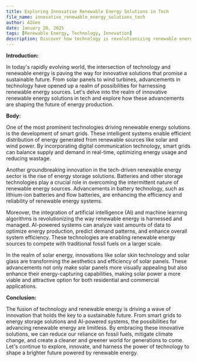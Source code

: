 ```yaml
---
title: Exploring Innovative Renewable Energy Solutions in Tech
file_name: innovative_renewable_energy_solutions_tech
author: AIGen
date: January 20, 2025
tags: [Renewable Energy, Technology, Innovation]
description: Discover how technology is revolutionizing renewable energy solutions.
---
```


**Introduction:**

In today's rapidly evolving world, the intersection of technology and renewable energy is paving the way for innovative solutions that promise a sustainable future. From solar panels to wind turbines, advancements in technology have opened up a realm of possibilities for harnessing renewable energy sources. Let's delve into the realm of innovative renewable energy solutions in tech and explore how these advancements are shaping the future of energy production.

**Body:**

One of the most prominent technologies driving renewable energy solutions is the development of smart grids. These intelligent systems enable efficient distribution of energy generated from renewable sources like solar and wind power. By incorporating digital communication technology, smart grids can balance supply and demand in real-time, optimizing energy usage and reducing wastage.

Another groundbreaking innovation in the tech-driven renewable energy sector is the rise of energy storage solutions. Batteries and other storage technologies play a crucial role in overcoming the intermittent nature of renewable energy sources. Advancements in battery technology, such as lithium-ion batteries and flow batteries, are enhancing the efficiency and reliability of renewable energy systems.

Moreover, the integration of artificial intelligence (AI) and machine learning algorithms is revolutionizing the way renewable energy is harnessed and managed. AI-powered systems can analyze vast amounts of data to optimize energy production, predict demand patterns, and enhance overall system efficiency. These technologies are enabling renewable energy sources to compete with traditional fossil fuels on a larger scale.

In the realm of solar energy, innovations like solar skin technology and solar glass are transforming the aesthetics and efficiency of solar panels. These advancements not only make solar panels more visually appealing but also enhance their energy-capturing capabilities, making solar power a more viable and attractive option for both residential and commercial applications.

**Conclusion:**

The fusion of technology and renewable energy is driving a wave of innovation that holds the key to a sustainable future. From smart grids to energy storage solutions and AI-powered systems, the possibilities for advancing renewable energy are limitless. By embracing these innovative solutions, we can reduce our reliance on fossil fuels, mitigate climate change, and create a cleaner and greener world for generations to come. Let's continue to explore, innovate, and harness the power of technology to shape a brighter future powered by renewable energy.